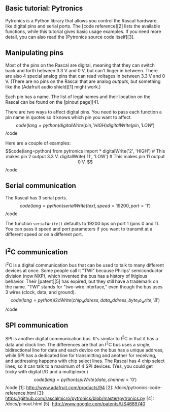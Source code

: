 ## Basic tutorial: Pytronics ##

Pytronics is a Python library that allows you control the Rascal hardware, like digital pins and serial ports. The [code reference][2] lists the available functions, while this tutorial gives basic usage examples. If you need more detail, you can also read the [Pytronics source code itself][3].

## Manipulating pins ##

Most of the pins on the Rascal are digital, meaning that they can switch back and forth between 3.3 V and 0 V, but can't linger in between. There are also 4 special analog pins that can read voltages in between 3.3 V and 0 V. (There are no pins on the Rascal that are analog *outputs*, but something like the [Adafruit audio shield][1] might work.)

Each pin has a name. The list of legal names and their location on the Rascal can be found on the [pinout page][4].

There are two ways to affect digital pins. You need to pass each function a pin name in quotes so it knows which pin you want to affect.
$$code(lang=python)
digitalWrite(pin, 'HIGH)
digitalWrite(pin, 'LOW')
$$/code

Here are a couple of examples:
$$code(lang=python)
from pytronics import *
digitalWrite('2', 'HIGH') # This makes pin 2 output 3.3 V.
digitalWrite('11', 'LOW') # This makes pin 11 output 0 V.
$$/code

## Serial communication ##

The Rascal has 3 serial ports.
$$code(lang=python)
serialWrite(text, speed=19200, port='1')
$$/code

The function <code>serialWrite()</code> defaults to 19200 bps on port 1 (pins 0 and 1). You can pass it speed and port parameters if you want to transmit at a different speed or on a different port.

## I<sup>2</sup>C communication ##

I<sup>2</sup>C is a digital communication bus that can be used to talk to many different devices at once. Some people call it "TWI" because Philips' semiconductor division (now NXP), which invented the bus has a history of litigious behavior. Their [patent][5] has expired, but they still have a trademark on the name. "TWI" stands for "two-wire interface," even though the bus uses 3 wires (clock, data, and ground).
$$code(lang=python)
i2cWrite(chip_address, data_address, byte_to_write, 'B')
$$/code

## SPI communication

SPI is another digital communication bus. It's similar to I<sup>2</sup>C in that it has a data and clock line. The differences are that an I<sup>2</sup>C bus uses a single, bidirectional line for data and each device on the bus has a unique address, while SPI has a dedicated line for transmitting and another for receiving, and addressing happens with chip select lines. The Rascal has 4 chip select lines, so it can talk to a maximum of 4 SPI devices. (Yes, you could get tricky with digital I/O and a multiplexer.)
$$code(lang=python)
spiWrite(data, channel='0')
$$/code
[1]: http://www.adafruit.com/products/94
[2]: /docs/pytronics-code-reference.html
[3]: https://github.com/rascalmicro/pytronics/blob/master/pytronics.py
[4]: /docs/pinout.html
[5]: http://www.google.com/patents/US4689740